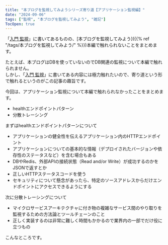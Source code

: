 ```yaml
---
title: "本ブログを監視してみようシリーズ寄り道【アプリケーション監視編】"
date: "2024-09-06"
tags: ["監視", "本ブログを監視してみよう", "雑記"]
TocOpen: true
---
```


「[入門 監視](https://www.oreilly.co.jp/books/9784873118642/)」に書いてあるものの、[本ブログを監視してみよう]({{% ref "/tags/本ブログを監視してみよう/" %}})本編で触れられないことをまとめます。

たとえば、本ブログはDBを使っていないのでDB関連の監視について本編で触れられません。  
しかし、「[入門 監視](https://www.oreilly.co.jp/books/9784873118642/)」に書いてある内容には極力触れたいので、寄り道という形で触れるというのがこの記事の趣旨です。

今回は、アプリケーション監視について本編で触れられなかったことをまとめます。

- healthエンドポイントパターン
- 分散トレーシング

まずはhealthエンドポイントパターンについて

- アプリケーションの健全性を伝えるアプリケーション内のHTTPエンドポイント
- アプリケーションについての基本的な情報（デプロイされたバージョンや依存性のステータスなど）を含む場合もある
- DBやRedis、外部APIの接続状態（Read and/or Write）が成功するのかをJSONで返すとか
- 正しいHTTPステータスコードを使う
- セキュリティについて懸念があったら、特定のソースアドレスからだけエンドポイントにアクセスできるようにする

次に分散トレーシングについて

- マイクロサービスアーキテクチャに付き物の複雑なサービス間のやり取りを監視するための方法論とツールチェーンのこと
- 正しく実装するのは非常に難しく時間もかかるので業界内の一部でだけ役に立つもの

こんなところです。
